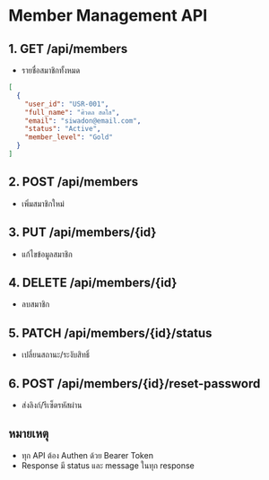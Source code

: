 # Member Management API

## 1. GET /api/members
- รายชื่อสมาชิกทั้งหมด
```json
[
  {
    "user_id": "USR-001",
    "full_name": "ศิวดล สดใส",
    "email": "siwadon@email.com",
    "status": "Active",
    "member_level": "Gold"
  }
]
```

## 2. POST /api/members
- เพิ่มสมาชิกใหม่

## 3. PUT /api/members/{id}
- แก้ไขข้อมูลสมาชิก

## 4. DELETE /api/members/{id}
- ลบสมาชิก

## 5. PATCH /api/members/{id}/status
- เปลี่ยนสถานะ/ระงับสิทธิ์

## 6. POST /api/members/{id}/reset-password
- ส่งลิงก์/รีเซ็ตรหัสผ่าน

## หมายเหตุ
- ทุก API ต้อง Authen ด้วย Bearer Token
- Response มี status และ message ในทุก response
